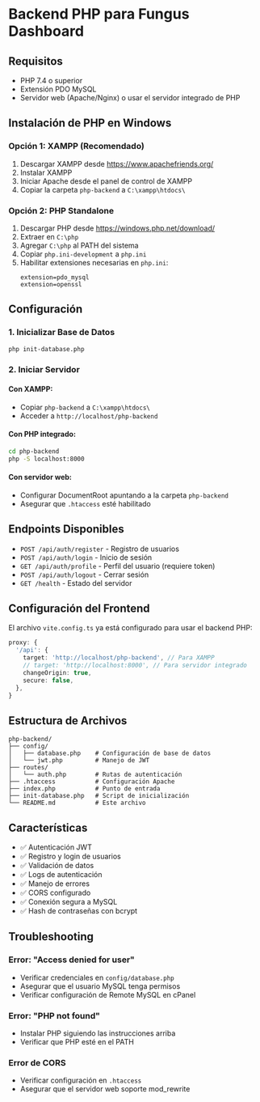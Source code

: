 # Backend PHP para Fungus Dashboard

## Requisitos
- PHP 7.4 o superior
- Extensión PDO MySQL
- Servidor web (Apache/Nginx) o usar el servidor integrado de PHP

## Instalación de PHP en Windows

### Opción 1: XAMPP (Recomendado)
1. Descargar XAMPP desde https://www.apachefriends.org/
2. Instalar XAMPP
3. Iniciar Apache desde el panel de control de XAMPP
4. Copiar la carpeta `php-backend` a `C:\xampp\htdocs\`

### Opción 2: PHP Standalone
1. Descargar PHP desde https://windows.php.net/download/
2. Extraer en `C:\php`
3. Agregar `C:\php` al PATH del sistema
4. Copiar `php.ini-development` a `php.ini`
5. Habilitar extensiones necesarias en `php.ini`:
   ```
   extension=pdo_mysql
   extension=openssl
   ```

## Configuración

### 1. Inicializar Base de Datos
```bash
php init-database.php
```

### 2. Iniciar Servidor

#### Con XAMPP:
- Copiar `php-backend` a `C:\xampp\htdocs\`
- Acceder a `http://localhost/php-backend`

#### Con PHP integrado:
```bash
cd php-backend
php -S localhost:8000
```

#### Con servidor web:
- Configurar DocumentRoot apuntando a la carpeta `php-backend`
- Asegurar que `.htaccess` esté habilitado

## Endpoints Disponibles

- `POST /api/auth/register` - Registro de usuarios
- `POST /api/auth/login` - Inicio de sesión
- `GET /api/auth/profile` - Perfil del usuario (requiere token)
- `POST /api/auth/logout` - Cerrar sesión
- `GET /health` - Estado del servidor

## Configuración del Frontend

El archivo `vite.config.ts` ya está configurado para usar el backend PHP:

```typescript
proxy: {
  '/api': {
    target: 'http://localhost/php-backend', // Para XAMPP
    // target: 'http://localhost:8000', // Para servidor integrado
    changeOrigin: true,
    secure: false,
  },
}
```

## Estructura de Archivos

```
php-backend/
├── config/
│   ├── database.php    # Configuración de base de datos
│   └── jwt.php         # Manejo de JWT
├── routes/
│   └── auth.php        # Rutas de autenticación
├── .htaccess           # Configuración Apache
├── index.php           # Punto de entrada
├── init-database.php   # Script de inicialización
└── README.md           # Este archivo
```

## Características

- ✅ Autenticación JWT
- ✅ Registro y login de usuarios
- ✅ Validación de datos
- ✅ Logs de autenticación
- ✅ Manejo de errores
- ✅ CORS configurado
- ✅ Conexión segura a MySQL
- ✅ Hash de contraseñas con bcrypt

## Troubleshooting

### Error: "Access denied for user"
- Verificar credenciales en `config/database.php`
- Asegurar que el usuario MySQL tenga permisos
- Verificar configuración de Remote MySQL en cPanel

### Error: "PHP not found"
- Instalar PHP siguiendo las instrucciones arriba
- Verificar que PHP esté en el PATH

### Error de CORS
- Verificar configuración en `.htaccess`
- Asegurar que el servidor web soporte mod_rewrite